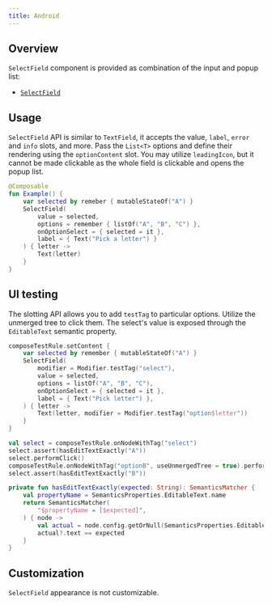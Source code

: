 ```yaml
---
title: Android
---
```


## Overview

`SelectField` component is provided as combination of the input and popup list:

- [`SelectField`](https://kiwicom.github.io/orbit-compose/ui/kiwi.orbit.compose.ui.controls/-select.html)

## Usage

`SelectField` API is similar to `TextField`, it accepts the value, `label`, `error` and `info` slots, and more. Pass the `List<T>` options and define their rendering using the `optionContent` slot. You may utilize `leadingIcon`, but it cannot be made clickable as the whole field is clickable and opens the popup list.

```kotlin
@Composable
fun Example() {
    var selected by remeber { mutableStateOf("A") }
    SelectField(
        value = selected,
        options = remember { listOf("A", "B", "C") },
        onOptionSelect = { selected = it },
        label = { Text("Pick a letter") }
    ) { letter ->
        Text(letter)
    }
}
```

## UI testing

The slotting API allows you to add `testTag` to particular options. Utilize the unmerged tree to click them. The select's value is exposed through the `EditableText` semantic property.

```kotlin
composeTestRule.setContent {
    var selected by remember { mutableStateOf("A") }
    SelectField(
        modifier = Modifier.testTag("select"),
        value = selected,
        options = listOf("A", "B", "C"),
        onOptionSelect = { selected = it },
        label = { Text("Pick letter") },
    ) { letter ->
        Text(letter, modifier = Modifier.testTag("option$letter"))
    }
}

val select = composeTestRule.onNodeWithTag("select")
select.assert(hasEditTextExactly("A"))
select.performClick()
composeTestRule.onNodeWithTag("optionB", useUnmergedTree = true).performClick()
select.assert(hasEditTextExactly("B"))

private fun hasEditTextExactly(expected: String): SemanticsMatcher {
    val propertyName = SemanticsProperties.EditableText.name
    return SemanticsMatcher(
        "$propertyName = [$expected]",
    ) { node ->
        val actual = node.config.getOrNull(SemanticsProperties.EditableText)
        actual?.text == expected
    }
}
```

## Customization

`SelectField` appearance is not customizable.
